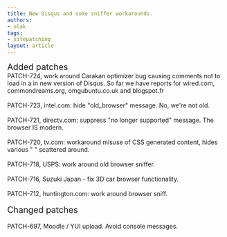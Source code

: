 ```yaml
---
title: New Disqus and some sniffer workarounds.
authors:
- olak
tags:
- sitepatching
layout: article
---
```

<span style="font-size: 140%">Added patches</span><br/>PATCH-724, work around Carakan optimizer bug causing comments not to load in a in new version of Disqus. So far we have reports for wired.com, commondreams.org, omgubuntu.co.uk and blogspot.fr<br/><br/>PATCH-723, intel.com: hide &quot;old_browser&quot; message. No, we&#39;re not old.<br/><br/>PATCH-721, directv.com: suppress &quot;no longer supported&quot; message. The browser IS modern.<br/><br/>PATCH-720, tv.com: workaround misuse of CSS generated content, hides various &quot;&#xA0;&quot; scattered around.<br/><br/>PATCH-718, USPS: work around old browser sniffer.<br/><br/>PATCH-716, Suzuki Japan - fix 3D car browser functionality.<br/><br/>PATCH-712, huntington.com: work around browser sniff.<br/> <br/><span style="font-size: 140%">Changed patches</span><br/><br/>PATCH-697, Moodle / YUI upload. Avoid console messages.
